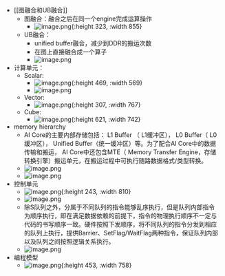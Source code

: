 - [[图融合和UB融合]]
	- 图融合：融合之后在同一个engine完成运算操作
		- ![image.png](../assets/image_1718075922956_0.png){:height 323, :width 855}
	- UB融合：
		- unified buffer融合，减少到DDR的搬运次数
		- 在图上直接融合成一个算子
		- ![image.png](../assets/image_1718075976119_0.png)
- 计算单元：
	- Scalar:
		- ![image.png](../assets/image_1718285055829_0.png){:height 469, :width 569}
		- ![image.png](../assets/image_1718285040595_0.png)
	- Vector:
		- ![image.png](../assets/image_1718285108662_0.png){:height 307, :width 767}
	- Cube:
		- ![image.png](../assets/image_1718285156876_0.png){:height 621, :width 742}
- memory hierarchy
	- AI Core的主要内部存储包括： L1 Buffer （ L1缓冲区）， L0 Buffer（ L0缓冲区）， Unified Buffer（统一缓冲区）等。为了配合AI Core中的数据传输和搬运， AI Core中还包含MTE（ Memory Transfer Engine，存储转换引擎）搬运单元，在搬运过程中可执行随路数据格式/类型转换。
	- ![image.png](../assets/image_1718285261824_0.png)
	- ![image.png](../assets/image_1718285346625_0.png)
- 控制单元
	- ![image.png](../assets/image_1718285422570_0.png){:height 243, :width 810}
	- ![image.png](../assets/image_1718285457719_0.png)
	- 除S队列之外，分属于不同队列的指令能够乱序执行，但是队列内部指令为顺序执行，即在满足数据依赖的前提下，指令的物理执行顺序不一定与代码的书写顺序一致。硬件按照下发顺序，将不同队列的指令分发到相应的队列上执行，提供Barrier、SetFlag/WaitFlag两种指令，保证队列内部以及队列之间按照逻辑关系执行。
	- ![image.png](../assets/image_1718285655156_0.png)
- 编程模型
	- ![image.png](../assets/image_1718285906249_0.png){:height 453, :width 758}